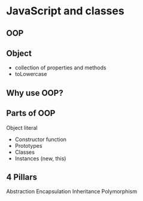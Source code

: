 # JavaScript and classes

## OOP

## Object
- collection of properties and methods
- toLowercase

## Why use OOP?

## Parts of OOP
Object literal

- Constructor function
- Prototypes
- Classes
- Instances (new, this)

## 4 Pillars
Abstraction
Encapsulation
Inheritance
Polymorphism